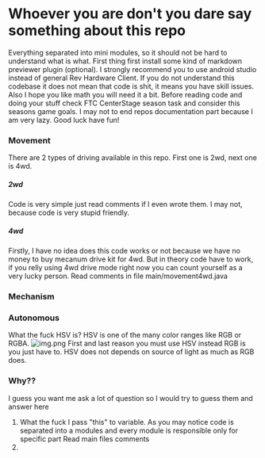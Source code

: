 # Whoever you are don't you dare say something about this repo

Everything separated into mini modules, so it should not be hard to understand what is what.
First thing first install some kind of markdown previewer plugin (optional).
I strongly recommend you to use android studio instead of general Rev Hardware Client.
If you do not understand this codebase it does not mean that code is shit, it means you have skill
issues.
Also I hope you like math you will need it a bit.
Before reading code and doing your stuff check FTC CenterStage season task and consider this seasons
game goals.
I may not to end repos documentation part because I am very lazy.
Good luck have fun!

### Movement

There are 2 types of driving available in this repo.
First one is 2wd, next one is 4wd.

##### 2wd

Code is very simple just read comments if I even wrote them. I may not, because code is very stupid
friendly.

##### 4wd

Firstly, I have no idea does this code works or not because we have no money to buy mecanum drive
kit for 4wd.
But in theory code have to work, if you relly using 4wd drive mode right now you can count yourself
as a very lucky person.
Read comments in file main/movement4wd.java

### Mechanism

### Autonomous

What the fuck HSV is?
HSV is one of the many color ranges like RGB or RGBA.
![img.png](https://th.bing.com/th/id/OIP.Jo4grR3nNkNXlovu5-iWAgHaHa?rs=1&pid=ImgDetMain)
First and last reason you must use HSV instead RGB is you just have to. HSV does not depends on
source of light as much as RGB does.

### Why??

I guess you want me ask a lot of question so I would try to guess them and answer here

1) What the fuck I pass "this" to variable.
   As you may notice code is separated into a modules and every module is responsible only for
   specific part
   Read main files comments
2) 